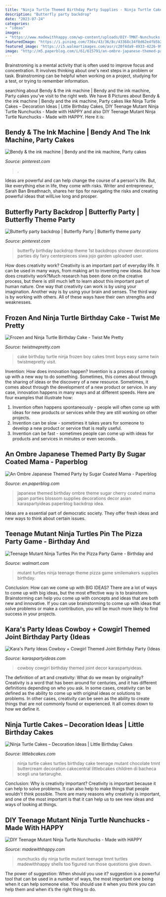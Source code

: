 ```yaml
---
title: "Ninja Turtle Themed Birthday Party Supplies - Ninja Turtle Cakes Turtles Birthday Cake Teenage Mutant Chocolate Tmnt Buttercream Decoration Cakecentral Littlebcakes Children Di Bacheca Scegli Una Tartarughe"
description: "Butterfly party backdrop"
date: "2023-07-24"
categories:
- "ideas"
images:
- "https://www.madewithhappy.com/wp-content/uploads/DIY-TMNT-Nunchucks.jpg"
featuredImage: "https://i.pinimg.com/736x/43/36/8c/43368c34f0d62e4fb5b209532c13a9aa--butterfly-birthday-party-girls-butterfly-centerpieces-birthday.jpg?b=t"
featured_image: "https://i5.walmartimages.com/asr/c20f4da9-4933-4226-9919-b63f76b3a97a_1.5e32288ebe698095ab101152008fe1cb.jpeg"
image: "http://m5.paperblog.com/i/61/615791/an-ombre-japanese-themed-party-by-sugar-coate-L-8i7Jw5.jpeg"
---
```



Brainstroming is a mental activity that is often used to improve focus and concentration. It involves thinking about one's next steps in a problem or task. Brainstroming can be helpful when working on a project, studying for a test, or trying to remember information.

	

		
searching about Bendy &amp; the ink machine | Bendy and the ink machine, Party cakes you've visit to the right web. We have 8 Pictures about Bendy &amp; the ink machine | Bendy and the ink machine, Party cakes like Ninja Turtle Cakes – Decoration Ideas | Little Birthday Cakes, DIY Teenage Mutant Ninja Turtle Nunchucks - Made with HAPPY and also DIY Teenage Mutant Ninja Turtle Nunchucks - Made with HAPPY. Here it is:
		
    
## Bendy &amp; The Ink Machine | Bendy And The Ink Machine, Party Cakes

<img loading=lazy src="https://i.pinimg.com/736x/12/72/9e/12729e925523d3321c05084554fc2383.jpg" onerror="this.onerror=null;this.src='https://tse1.mm.bing.net/th?id=OIP.jTBdqODHSeDObdppLow9TgHaJ3&amp;pid=15.1';" alt="Bendy &amp; the ink machine | Bendy and the ink machine, Party cakes">

_Source: pinterest.com_

>. 

	

Ideas are powerful and can help change the course of a person's life. But, like everything else in life, they come with risks. Writer and entrepreneur, Sarah Ban Breathnach, shares her tips for navigating the risks and creating powerful ideas that willLive long and prosper.

    
## Butterfly Party Backdrop | Butterfly Party | Butterfly Theme Party

<img loading=lazy src="https://i.pinimg.com/736x/43/36/8c/43368c34f0d62e4fb5b209532c13a9aa--butterfly-birthday-party-girls-butterfly-centerpieces-birthday.jpg?b=t" onerror="this.onerror=null;this.src='https://tse2.mm.bing.net/th?id=OIP.5Jf8aaRLNW0Q1RG1VeazigHaJ3&amp;pid=15.1';" alt="Butterfly party backdrop | Butterfly Party | Butterfly theme party">

_Source: pinterest.com_

>butterfly birthday backdrop theme 1st backdrops shower decorations parties diy fairy centerpieces siwa jojo garden uploaded user. 

	

How does creativity work?
Creativity is an important part of everyday life. It can be used in many ways, from making art to inventing new ideas. But how does creativity work?Much research has been done on the creative process, but there is still much left to learn about this important part of human nature. One way that creativity can work is by using your imagination. Another way is by using your brain and senses. The third way is by working with others. All of these ways have their own strengths and weaknesses.

    
## Frozen And Ninja Turtle Birthday Cake - Twist Me Pretty

<img loading=lazy src="http://www.twistmepretty.com/wp-content/uploads/2015/02/caahe.jpg" onerror="this.onerror=null;this.src='https://tse3.mm.bing.net/th?id=OIP.-xMGyxDHoZ_btAXAN6lPtwHaLH&amp;pid=15.1';" alt="Frozen and Ninja Turtle Birthday Cake - Twist Me Pretty">

_Source: twistmepretty.com_

>cake birthday turtle ninja frozen boy cakes tmnt boys easy same twin twistmepretty visit. 

	

Invention: How does innovation happen?
Invention is a process of coming up with a new way to do something. Sometimes, this comes about through the sharing of ideas or the discovery of a new resource. Sometimes, it comes about through the development of a new product or service.
In any case, innovation happens in many ways and at different speeds. Here are four examples that illustrate how: 

1) Invention often happens spontaneously - people will often come up with ideas for new products or services while they are still working on other projects. 
2) Invention can be slow - sometimes it takes years for someone to develop a new product or service that is really useful. 
3) Invention can be fast - sometimes people can come up with ideas for products and services in minutes or even seconds.

    
## An Ombre Japanese Themed Party By Sugar Coated Mama - Paperblog

<img loading=lazy src="http://m5.paperblog.com/i/61/615791/an-ombre-japanese-themed-party-by-sugar-coate-L-8i7Jw5.jpeg" onerror="this.onerror=null;this.src='https://tse4.mm.bing.net/th?id=OIP.aJxhnr0WMUiRaH2KaWsz9AHaLF&amp;pid=15.1';" alt="An Ombre Japanese Themed Party by Sugar Coated Mama - Paperblog">

_Source: en.paperblog.com_

>japanese themed birthday ombre theme sugar cherry coated mama japan parties blossom supplies decorations decor asian karaspartyideas paperblog backdrop idea. 

	

Ideas are a essential part of democratic society. They offer fresh ideas and new ways to think about certain issues. 

    
## Teenage Mutant Ninja Turtles Pin The Pizza Party Game - Birthday And

<img loading=lazy src="https://i5.walmartimages.com/asr/c20f4da9-4933-4226-9919-b63f76b3a97a_1.5e32288ebe698095ab101152008fe1cb.jpeg" onerror="this.onerror=null;this.src='https://tse1.mm.bing.net/th?id=OIP.wzbNwMKshdo4e1Oy7zgvEgHaHa&amp;pid=15.1';" alt="Teenage Mutant Ninja Turtles Pin the Pizza Party Game - Birthday and">

_Source: walmart.com_

>mutant turtles ninja teenage theme pizza game smilemakers supplies birthday. 

	

Conclusion: How can we come up with BIG IDEAS?
There are a lot of ways to come up with big ideas, but the most effective way is to brainstorm. Brainstorming can help you come up with concepts and ideas that are both new and innovative. If you can use brainstorming to come up with ideas that solve problems or make a contribution, you will be much more likely to find success in your projects.

    
## Kara&#039;s Party Ideas Cowboy + Cowgirl Themed Joint Birthday Party {Ideas

<img loading=lazy src="http://karaspartyideas.com/wp-content/uploads/2014/02/western11.jpg" onerror="this.onerror=null;this.src='https://tse1.mm.bing.net/th?id=OIP.lR808Aj2OpU3nB6__6bbAgHaE8&amp;pid=15.1';" alt="Kara&#039;s Party Ideas Cowboy + Cowgirl Themed Joint Birthday Party {Ideas">

_Source: karaspartyideas.com_

>cowboy cowgirl birthday themed joint decor karaspartyideas. 

	

The definition of art and creativity: What do we mean by originality?
Creativity is a word that has been around for centuries, and it has different definitions depending on who you ask. In some cases, creativity can be defined as the ability to come up with original ideas or solutions to problems. In other cases, creativity can be seen as the ability to create things that are not commonly found or experienced. It all comes down to how we define it.

    
## Ninja Turtle Cakes – Decoration Ideas | Little Birthday Cakes

<img loading=lazy src="http://www.littlebcakes.com/wp-content/uploads/2014/01/Ninja-Turtle-Birthday-Cakes.jpg" onerror="this.onerror=null;this.src='https://tse1.mm.bing.net/th?id=OIP.KRBvDLJXgXEhygM7ByASbQHaG9&amp;pid=15.1';" alt="Ninja Turtle Cakes – Decoration Ideas | Little Birthday Cakes">

_Source: littlebcakes.com_

>ninja turtle cakes turtles birthday cake teenage mutant chocolate tmnt buttercream decoration cakecentral littlebcakes children di bacheca scegli una tartarughe. 

	

Conclusion: Why is creativity important?
Creativity is important because it can help to solve problems. It can also help to make things that people wouldn't think possible. There are many reasons why creativity is important, and one of the most important is that it can help us to see new ideas and ways of looking at things.

    
## DIY Teenage Mutant Ninja Turtle Nunchucks - Made With HAPPY

<img loading=lazy src="https://www.madewithhappy.com/wp-content/uploads/DIY-TMNT-Nunchucks.jpg" onerror="this.onerror=null;this.src='https://tse3.mm.bing.net/th?id=OIP.dTnTVrL1vgvND33CAvIc0wHaJ3&amp;pid=15.1';" alt="DIY Teenage Mutant Ninja Turtle Nunchucks - Made with HAPPY">

_Source: madewithhappy.com_

>nunchucks diy ninja turtle mutant teenage tmnt turtles madewithhappy shells too figured run those questions give down. 

	

The power of suggestion: When should you use it?
suggestion is a powerful tool that can be used in a number of ways, the most important one being when it can help someone else. You should use it when you think you can help them and when it’s the right thing to do.

